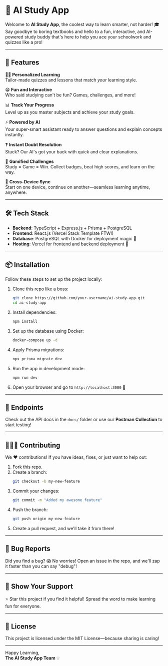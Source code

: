 # 🚀 AI Study App

Welcome to **AI Study App**, the coolest way to learn smarter, not harder! 🎓 Say goodbye to boring textbooks and hello to a fun, interactive, and AI-powered study buddy that's here to help you ace your schoolwork and quizzes like a pro!

---

## 🌟 Features

🧙‍♂️ **Personalized Learning**  
Tailor-made quizzes and lessons that match _your_ learning style.

😁 **Fun and Interactive**  
Who said studying can't be fun? Games, challenges, and more!

📊 **Track Your Progress**  
Level up as you master subjects and achieve your study goals.

⚡ **Powered by AI**  
Your super-smart assistant ready to answer questions and explain concepts instantly.

❓ **Instant Doubt Resolution**  
Stuck? Our AI's got your back with quick and clear explanations.

🚀 **Gamified Challenges**  
Study = Game = Win. Collect badges, beat high scores, and learn on the way.

📱 **Cross-Device Sync**  
Start on one device, continue on another—seamless learning anytime, anywhere.

---

## 🛠️ Tech Stack

- **Backend**: TypeScript + Express.js + Prisma + PostgreSQL
- **Frontend**: React.js (Vercel Stack Template FTW!)
- **Database**: PostgreSQL with Docker for deployment magic 🐳
- **Hosting**: Vercel for frontend and backend deployment 🚀

---

## 📦 Installation

Follow these steps to set up the project locally:

1. Clone this repo like a boss:

   ```bash
   git clone https://github.com/your-username/ai-study-app.git
   cd ai-study-app
   ```

2. Install dependencies:

   ```bash
   npm install
   ```

3. Set up the database using Docker:

   ```bash
   docker-compose up -d
   ```

4. Apply Prisma migrations:

   ```bash
   npx prisma migrate dev
   ```

5. Run the app in development mode:

   ```bash
   npm run dev
   ```

6. Open your browser and go to `http://localhost:3000` 🎉

---

## 🚦 Endpoints

Check out the API docs in the `docs/` folder or use our **Postman Collection** to start testing!

---

## 🧑‍🤝‍🧑 Contributing

We ❤️ contributions! If you have ideas, fixes, or just want to help out:

1. Fork this repo.
2. Create a branch:
   ```bash
   git checkout -b my-new-feature
   ```
3. Commit your changes:
   ```bash
   git commit -m "Added my awesome feature"
   ```
4. Push the branch:
   ```bash
   git push origin my-new-feature
   ```
5. Create a pull request, and we'll take it from there!

---

## 🐛 Bug Reports

Did you find a bug? 😱 No worries! Open an issue in the repo, and we'll zap it faster than you can say "debug"!

---

## 🌈 Show Your Support

⭐ Star this project if you find it helpful! Spread the word to make learning fun for everyone.

---

## 📜 License

This project is licensed under the MIT License—because sharing is caring!

---

Happy Learning,  
**The AI Study App Team** 💡
